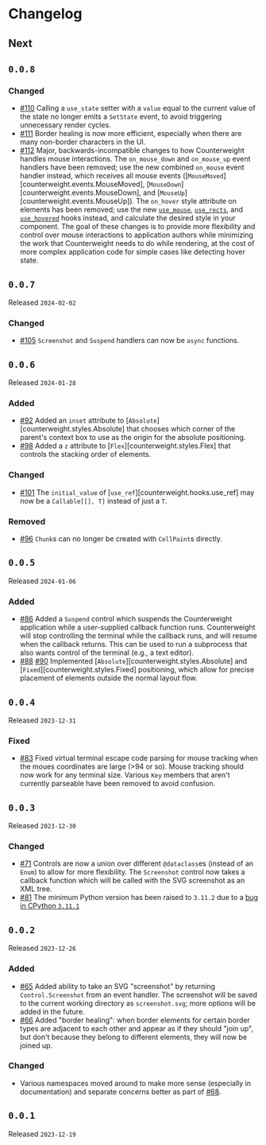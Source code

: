 # Changelog

## Next

## `0.0.8`

### Changed

- [#110](https://github.com/JoshKarpel/counterweight/pull/110)
  Calling a `use_state` setter with a `value` equal to the current value of the state
  no longer emits a `SetState` event, to avoid triggering unnecessary render cycles.
- [#111](https://github.com/JoshKarpel/counterweight/pull/111)
  Border healing is now more efficient, especially when there are many non-border characters in the UI.
- [#112](https://github.com/JoshKarpel/counterweight/pull/112)
  Major, backwards-incompatible changes to how Counterweight handles mouse interactions.
  The `on_mouse_down` and `on_mouse_up` event handlers have been removed;
  use the new combined `on_mouse` event handler instead, which receives all mouse events
  ([`MouseMoved`][counterweight.events.MouseMoved],
  [`MouseDown`][counterweight.events.MouseDown], and
  [`MouseUp`][counterweight.events.MouseUp]).
  The `on_hover` style attribute on elements has been removed;
  use the new
  [`use_mouse`](../hooks/use_mouse.md),
  [`use_rects`](../hooks/use_rects.md),
  and [`use_hovered`](../hooks/use_hovered.md)
  hooks instead, and calculate the desired style in your component.
  The goal of these changes is to provide more flexibility and control over mouse interactions
  to application authors while minimizing the work that Counterweight needs to do while rendering,
  at the cost of more complex application code for simple cases like detecting hover state.

## `0.0.7`

Released `2024-02-02`

### Changed

- [#105](https://github.com/JoshKarpel/counterweight/pull/105)
  `Screenshot` and `Suspend` handlers can now be `async` functions.

## `0.0.6`

Released `2024-01-28`

### Added

- [#92](https://github.com/JoshKarpel/counterweight/pull/92)
  Added an `inset` attribute to [`Absolute`][counterweight.styles.Absolute] that chooses which corner
  of the parent's context box to use as the origin for the absolute positioning.
- [#98](https://github.com/JoshKarpel/counterweight/pull/98)
  Added a `z` attribute to [`Flex`][counterweight.styles.Flex] that controls the stacking order of elements.

### Changed

- [#101](https://github.com/JoshKarpel/counterweight/pull/101)
  The `initial_value` of [`use_ref`][counterweight.hooks.use_ref] may now be a `Callable[[], T]` instead of just a `T`.

### Removed

- [#96](https://github.com/JoshKarpel/counterweight/pull/96)
  `Chunk`s can no longer be created with `CellPaint`s directly.

## `0.0.5`

Released `2024-01-06`

### Added

- [#86](https://github.com/JoshKarpel/counterweight/pull/86)
  Added a `Suspend` control which suspends the Counterweight application while a user-supplied callback function runs.
  Counterweight will stop controlling the terminal while the callback runs, and will resume when the callback returns.
  This can be used to run a subprocess that also wants control of the terminal (e.g., a text editor).
- [#88](https://github.com/JoshKarpel/counterweight/pull/88)
  [#90](https://github.com/JoshKarpel/counterweight/pull/90)
  Implemented [`Absolute`][counterweight.styles.Absolute] and [`Fixed`][counterweight.styles.Fixed]
  positioning, which allow for precise placement of elements outside the normal layout flow.

## `0.0.4`

Released `2023-12-31`

### Fixed

- [#83](https://github.com/JoshKarpel/counterweight/pull/83)
  Fixed virtual terminal escape code parsing for mouse tracking when the moues coordinates are large (>94 or so).
  Mouse tracking should now work for any terminal size.
  Various `Key` members that aren't currently parseable have been removed to avoid confusion.

## `0.0.3`

Released `2023-12-30`

### Changed

- [#71](https://github.com/JoshKarpel/counterweight/pull/71)
  Controls are now a union over different `@dataclass`es (instead of an `Enum`) to allow for more flexibility.
  The `Screenshot` control now takes a callback function which will be called with the SVG screenshot as an XML tree.
- [#81](https://github.com/JoshKarpel/counterweight/pull/81)
  The minimum Python version has been raised to `3.11.2` due to a [bug in CPython `3.11.1`](https://github.com/python/cpython/issues/100098)

## `0.0.2`

Released `2023-12-26`

### Added

- [#65](https://github.com/JoshKarpel/counterweight/pull/65)
  Added ability to take an SVG "screenshot" by returning `Control.Screenshot` from an event handler.
  The screenshot will be saved to the current working directory as `screenshot.svg`; more options will be added in the future.
- [#66](https://github.com/JoshKarpel/counterweight/pull/66)
  Added "border healing": when border elements for certain border types are adjacent to each other and appear as if they
  should "join up", but don't because they belong to different elements, they will now be joined up.

### Changed

- Various namespaces moved around to make more sense (especially in documentation)
  and separate concerns better as part of [#68](https://github.com/JoshKarpel/counterweight/pull/68).

## `0.0.1`

Released `2023-12-19`
